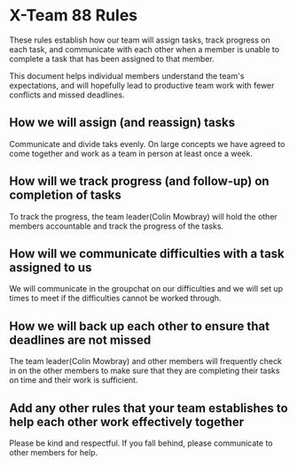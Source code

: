 # X-Team 88 Rules

These rules establish how our team will assign tasks,
track progress on each task, and communicate with each other 
when a member is unable to complete a task that has been assigned to that member.

This document helps individual members understand the team's expectations,
and will hopefully lead to productive team work with fewer conflicts
and missed deadlines.

## How we will assign (and reassign) tasks
Communicate and divide taks evenly. On large concepts we have agreed to come together and work as a team in person at least once a week. 


## How will we track progress (and follow-up) on completion of tasks
To track the progress, the team leader(Colin Mowbray) will hold the other members accountable and track the progress of the tasks.


## How will we communicate difficulties with a task assigned to us
We will communicate in the groupchat on our difficulties and we will set up times to meet if the difficulties cannot be worked through.


## How we will back up each other to ensure that deadlines are not missed
The team leader(Colin Mowbray) and other members will frequently check in on the other members to make sure that they are completing their tasks on time and their work is sufficient.


## Add any other rules that your team establishes to help each other work effectively together
Please be kind and respectful. If you fall behind, please communicate to other members for help. 


